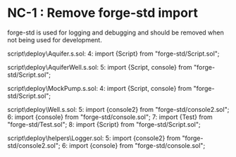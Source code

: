 # NC-1 : Remove forge-std import

forge-std is used for logging and debugging and should be removed when not being used for development.

script\deploy\Aquifer.s.sol:
  4: import {Script} from "forge-std/Script.sol";

script\deploy\AquiferWell.s.sol:
  5: import {Script, console} from "forge-std/Script.sol";

script\deploy\MockPump.s.sol:
  4: import {Script, console} from "forge-std/Script.sol";

script\deploy\Well.s.sol:
  5: import {console2} from "forge-std/console2.sol";
  6: import {console} from "forge-std/console.sol";
  7: import {Test} from "forge-std/Test.sol";
  8: import {Script} from "forge-std/Script.sol";

script\deploy\helpers\Logger.sol:
  5: import {console2} from "forge-std/console2.sol";
  6: import {console} from "forge-std/console.sol";

